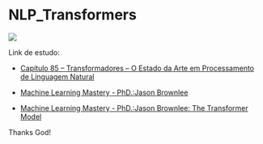 # NLP_Transformers


![](https://machinelearningmastery.com/wp-content/uploads/2022/10/samet-erkoseoglu-B0nUaoWnr0M-unsplash-scaled.jpg)


Link de estudo:

* [Capítulo 85 – Transformadores – O Estado da Arte em Processamento de Linguagem Natural](https://www.deeplearningbook.com.br/transformadores-o-estado-da-arte-em-processamento-de-linguagem-natural/#:~:text=Transformadores%20(Transformers)%20representam%20uma%20arquitetura,de%20longo%20alcance%20com%20facilidade.)

* [Machine Learning Mastery - PhD.:Jason Brownlee](https://machinelearningmastery.com/a-brief-introduction-to-bert/)

* [Machine Learning Mastery -  PhD.:Jason Brownlee: The Transformer Model](https://machinelearningmastery.com/the-transformer-model/)

Thanks God!